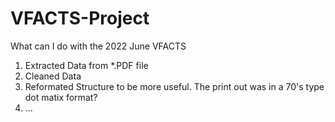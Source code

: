 # VFACTS-Project

What can I do with the 2022 June VFACTS 

1. Extracted Data from *.PDF file
2. Cleaned Data
3. Reformated Structure to be more useful.  The print out was in a 70's type dot matix format? 
4. ...
